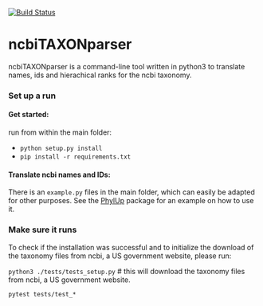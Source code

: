 [![Build Status](https://travis-ci.com/mkandziora/ncbiTAXONparser.svg?token=tcUKPEqrpyvHbPasst5i&branch=master)](https://travis-ci.com/mkandziora/ncbiTAXONparser)

    
# ncbiTAXONparser

ncbiTAXONparser is a command-line tool written in python3 to translate names, ids and hierachical ranks for the ncbi taxonomy.


### Set up a run

#### Get started:

run from within the main folder:

* `python setup.py install`
* `pip install -r requirements.txt`

#### Translate ncbi names and IDs:

There is an `example.py` files in the main folder, which can easily be adapted for other purposes.
See the [PhylUp](https://github.com/mkandziora/PhylUp.git) package for an example on how to use it.    


### Make sure it runs
To check if the installation was successful and to initialize the download  of the taxonomy files from ncbi,
 a US government website, please run:

 `python3 ./tests/tests_setup.py`  # this will download the taxonomy files from ncbi, a US government website.
 
 `pytest tests/test_*`

  